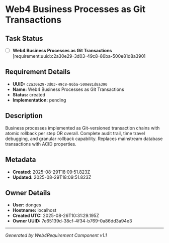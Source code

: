# Web4 Business Processes as Git Transactions

## Task Status
- [ ] **Web4 Business Processes as Git Transactions** [requirement:uuid:c2a30e29-3d03-49c8-86ba-500e81d8a390]

## Requirement Details

- **UUID:** `c2a30e29-3d03-49c8-86ba-500e81d8a390`
- **Name:** Web4 Business Processes as Git Transactions
- **Status:** created
- **Implementation:** pending

## Description

Business processes implemented as Git-versioned transaction chains with atomic rollback per step OR overall. Complete audit trail, time travel debugging, and granular rollback capability. Replaces mainstream database transactions with ACID properties.

## Metadata

- **Created:** 2025-08-29T18:09:51.823Z
- **Updated:** 2025-08-29T18:09:51.823Z

## Owner Details

- **User:** donges
- **Hostname:** localhost
- **Created UTC:** 2025-08-26T10:31:29.195Z
- **Owner UUID:** 7e65139d-38cf-4f34-b769-0a86dd3a94e3

---

*Generated by Web4Requirement Component v1.1*